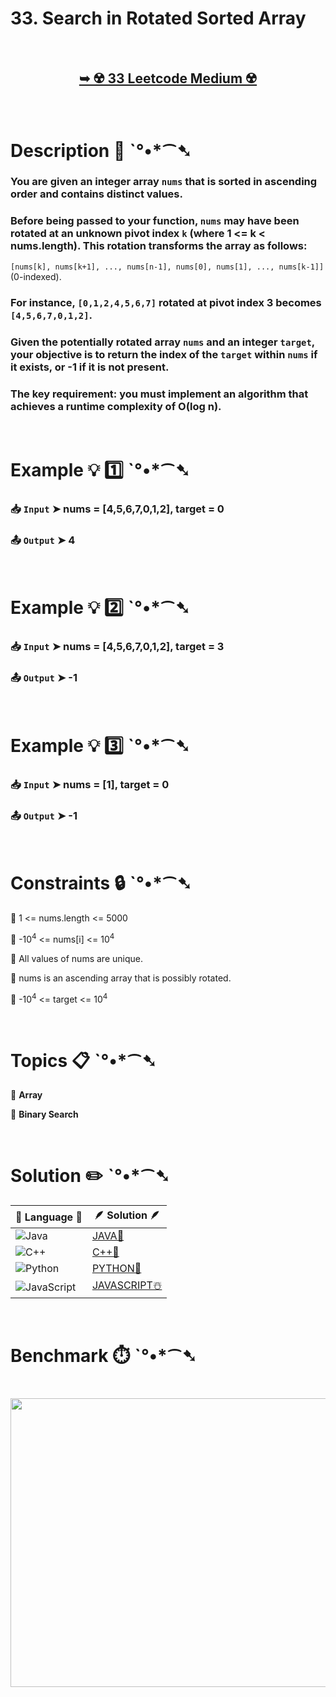 # 33. Search in Rotated Sorted Array

</br>

<h2 align="center"> 

<a href="https://leetcode.com/problems/search-in-rotated-sorted-array/description/"><strong>➥ ☢️ 33 Leetcode Medium ☢️ </strong></a>
</h2>

</br>

# Description 📜 ˋ°•*⁀➷

### You are given an integer array `nums` that is sorted in ascending order and contains distinct values.

### Before being passed to your function, `nums` may have been rotated at an unknown pivot index `k` (where 1 <= k < nums.length). This rotation transforms the array as follows:

`[nums[k], nums[k+1], ..., nums[n-1], nums[0], nums[1], ..., nums[k-1]]` (0-indexed).

### For instance, `[0,1,2,4,5,6,7]` rotated at pivot index 3 becomes `[4,5,6,7,0,1,2]`.

### Given the potentially rotated array `nums` and an integer `target`, your objective is to return the index of the `target` within `nums` if it exists, or -1 if it is not present.

### The key requirement: you must implement an algorithm that achieves a runtime complexity of O(log n).

</br>

# Example 💡 1️⃣ ˋ°•*⁀➷

  ### 📥 `Input`  ➤ nums = [4,5,6,7,0,1,2], target = 0

  ### 📤 `Output`  ➤ 4

</br>

# Example 💡 2️⃣ ˋ°•*⁀➷

  ### 📥 `Input` ➤ nums = [4,5,6,7,0,1,2], target = 3

  ### 📤 `Output`  ➤ -1

</br>

# Example 💡 3️⃣ ˋ°•*⁀➷

  ### 📥 `Input` ➤ nums = [1], target = 0

  ### 📤 `Output`  ➤ -1

</br>

# Constraints 🔒 ˋ°•*⁀➷

🔹 1 <= nums.length <= 5000 </br>

🔹 -10<sup>4</sup> <= nums[i] <= 10<sup>4</sup> </br>

🔹 All values of nums are unique. </br>

🔹 nums is an ascending array that is possibly rotated. </br>

🔹 -10<sup>4</sup> <= target <= 10<sup>4</sup> </br>

</br>

# Topics 📋 ˋ°•*⁀➷

🔸 **Array**  </br>

🔸 **Binary Search**  </br>

</br>

# Solution ✏️ ˋ°•*⁀➷

| 📒 Language 📒  | 🪶 Solution 🪶 |
| ------------- | ------------- |
|  ![Java](https://img.shields.io/badge/java-%23ED8B00.svg?style=for-the-badge&logo=openjdk&logoColor=white)  | [JAVA🍁](https://github.com/Prakhar-002/LEETCODE/blob/main/%F0%9F%93%9A%20Study%20%F0%9F%8E%A7%20Plan%20%F0%9F%91%A8%F0%9F%8F%BB%E2%80%8D%F0%9F%92%BB/%F0%9F%A9%B5%20NeetCode%20150%20-%20%F0%9F%8D%87%20Blind%2075%20%2B%2075%20problems/%F0%9F%94%AC%20Examine%20Thoroughly%20%F0%9F%A7%AC/05%20Binary%20Search/Day%20%E2%9E%BA%2032%20%F0%9F%A5%A1%2033.%20Search%20in%20Rotated%20Sorted%20Array%20%E2%98%83%EF%B8%8F%20%F0%9F%8D%81%20%F0%9F%8D%B0%20%F0%9F%8E%B2/%F0%9F%8D%81JAVA%20-%2033.%20Search%20in%20Rotated%20Sorted.java) |
|  ![C++](https://img.shields.io/badge/c++-%2300599C.svg?style=for-the-badge&logo=c%2B%2B&logoColor=white)  | [C++🎲](https://github.com/Prakhar-002/LEETCODE/blob/main/%F0%9F%93%9A%20Study%20%F0%9F%8E%A7%20Plan%20%F0%9F%91%A8%F0%9F%8F%BB%E2%80%8D%F0%9F%92%BB/%F0%9F%A9%B5%20NeetCode%20150%20-%20%F0%9F%8D%87%20Blind%2075%20%2B%2075%20problems/%F0%9F%94%AC%20Examine%20Thoroughly%20%F0%9F%A7%AC/05%20Binary%20Search/Day%20%E2%9E%BA%2032%20%F0%9F%A5%A1%2033.%20Search%20in%20Rotated%20Sorted%20Array%20%E2%98%83%EF%B8%8F%20%F0%9F%8D%81%20%F0%9F%8D%B0%20%F0%9F%8E%B2/%F0%9F%8E%B2CPP%20-%2033.%20Search%20in%20Rotated%20Sorted%20A.cpp)  |
|  ![Python](https://img.shields.io/badge/python-3670A0?style=for-the-badge&logo=python&logoColor=ffdd54)    | [PYTHON🍰](https://github.com/Prakhar-002/LEETCODE/blob/main/%F0%9F%93%9A%20Study%20%F0%9F%8E%A7%20Plan%20%F0%9F%91%A8%F0%9F%8F%BB%E2%80%8D%F0%9F%92%BB/%F0%9F%A9%B5%20NeetCode%20150%20-%20%F0%9F%8D%87%20Blind%2075%20%2B%2075%20problems/%F0%9F%94%AC%20Examine%20Thoroughly%20%F0%9F%A7%AC/05%20Binary%20Search/Day%20%E2%9E%BA%2032%20%F0%9F%A5%A1%2033.%20Search%20in%20Rotated%20Sorted%20Array%20%E2%98%83%EF%B8%8F%20%F0%9F%8D%81%20%F0%9F%8D%B0%20%F0%9F%8E%B2/%F0%9F%8D%B0PYTHON%20-%2033.%20Search%20in%20Rotated%20Sorted.py) |
| ![JavaScript](https://img.shields.io/badge/javascript-%23323330.svg?style=for-the-badge&logo=javascript&logoColor=%23F7DF1E)   | [JAVASCRIPT☃️](https://github.com/Prakhar-002/LEETCODE/blob/main/%F0%9F%93%9A%20Study%20%F0%9F%8E%A7%20Plan%20%F0%9F%91%A8%F0%9F%8F%BB%E2%80%8D%F0%9F%92%BB/%F0%9F%A9%B5%20NeetCode%20150%20-%20%F0%9F%8D%87%20Blind%2075%20%2B%2075%20problems/%F0%9F%94%AC%20Examine%20Thoroughly%20%F0%9F%A7%AC/05%20Binary%20Search/Day%20%E2%9E%BA%2032%20%F0%9F%A5%A1%2033.%20Search%20in%20Rotated%20Sorted%20Array%20%E2%98%83%EF%B8%8F%20%F0%9F%8D%81%20%F0%9F%8D%B0%20%F0%9F%8E%B2/%E2%98%83%EF%B8%8FJAVASCRIPT%20-%2033.%20Search%20in%20Rotated%20So.js) |

</br>

# Benchmark ⏱️ ˋ°•*⁀➷

<h1  align="center" >

<img src ="https://github.com/user-attachments/assets/87f91fe4-6aae-4292-b7aa-891edabda4e2" width = "700px" height="462px" />

</h1>
